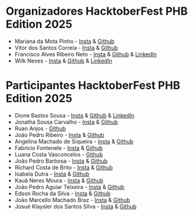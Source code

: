# Organizadores HacktoberFest PHB Edition 2025
- Mariana da Mota Pinho - [Insta](https://www.instagram.com/eumariana.dev/) & [Github](https://github.com/eumarianamota)
- Vitor dos Santos Correia - [Insta]() & [Github]()
- Francisco Alves Ribeiro Neto - [Insta](https://www.instagram.com/fneto.eu) & [Github](https://github.com/fnetgit) & [LinkedIn](https://www.linkedin.com/in/francisco-alves-ribeiro-neto)
- Wilk Neves - [Insta](https://www.instagram.com/wilknevess) & [Github](https://github.com/neves) & [LinkedIn](https://www.linkedin.com/in/josewilksouzalima)
# Participantes HacktoberFest PHB Edition 2025
- Dione Bastos Sousa - [Insta](https://www.instagram.com/dibastos.dev) & [Github](https://github.com/Dione-b) & [LinkedIn](https://www.linkedin.com/in/dione-bastos)
- Jonatha Sousa Carvalho - [Insta](https://www.instagram.com/eujonathamermo/) & [Github](https://github.com/jowgaze)
- Ruan Anjos - [Github](https://github.com/oAnjophb)
- João Pedro Ribeiro - [Insta](https://www.instagram.com/jpedro_ribeiroc3po) & [Github](https://github.com/jp3droribeiro)
- Angelina Machado de Siqueira - [Insta](https://www.instagram.com/angelina_kaay/) & [Github](https://github.com/ASangelina)
- Fabricio Fontenele - [Insta](https://www.instagram.com/_fabriciovieira_a/) & [Github](https://github.com/Fabricio-Fontenele)
- Luana Costa Vasconcelos - [Github](https://github.com/luanacostav)
- João Pedro Barbosa - [Insta](https://www.instagram.com/dev_joaopedro/) & [Github](https://github.com/barbosa-jp)
- Richard Costa de Brito - [Insta](https://www.instagram.com/britoricharddd?igsh=aWNycnRsbmRxenM1) & [Github](https://github.com/RichardDeBrito)
- Isabela Dutra - [Insta](https://www.instagram.com/_isadutrar) & [Github](https://github.com/isadtr)
- Kauã Neres Moura - [Insta](https://www.instagram.com/neres.dev?igsh=MTN2d2Rxc3J6emhjbQ==) & [Github](https://github.com/Kaua-cel)
- João Pedro Aguiar Teixeira - [Insta](https://www.instagram.com/pdro025/) & [Github](https://github.com/pedroaguiarcd)
- Edson Rocha da Silva - [Insta](https://www.instagram.com/edsonrochada39/) & [Github](https://github.com/eddieJPN)
- João Marcello Machado Braz - [Insta](https://www.instagram.com/joaomarcello.dev/) & [Github](https://github.com/Joaomarcellodev)
- Josué Klaysler dos Santos Silva - [Insta](https://www.instagram.com/josueklaysler/) & [Github](https://github.com/josuekla)